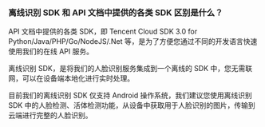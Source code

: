 
 ### 离线识别 SDK 和 API 文档中提供的各类 SDK 区别是什么？
API 文档中提供的各类 SDK，即 Tencent Cloud SDK 3.0 for Python/Java/PHP/Go/NodeJS/.Net 等，是为了方便您通过不同的开发语言快速使用我们的在线 API 服务。

离线识别 SDK，是将我们的人脸识别服务集成到一个离线的 SDK 中，您无需联网，可以在设备端本地化进行实时处理。

目前我们的离线识别 SDK 仅支持 Android 操作系统，我们建议您使用离线识别 SDK 中的人脸检测、活体检测功能，从设备中获取用于人脸识别的图片，传输到云端进行完整的人脸识别。
